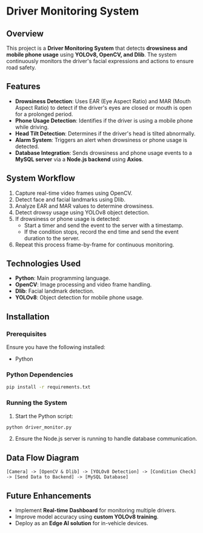 # Driver Monitoring System

## Overview
This project is a **Driver Monitoring System** that detects **drowsiness and mobile phone usage** using **YOLOv8, OpenCV, and Dlib**. The system continuously monitors the driver's facial expressions and actions to ensure road safety.

## Features
- **Drowsiness Detection**: Uses EAR (Eye Aspect Ratio) and MAR (Mouth Aspect Ratio) to detect if the driver's eyes are closed or mouth is open for a prolonged period.
- **Phone Usage Detection**: Identifies if the driver is using a mobile phone while driving.
- **Head Tilt Detection**: Determines if the driver's head is tilted abnormally.
- **Alarm System**: Triggers an alert when drowsiness or phone usage is detected.
- **Database Integration**: Sends drowsiness and phone usage events to a **MySQL server** via a **Node.js backend** using **Axios**.


## System Workflow
1. Capture real-time video frames using OpenCV.
2. Detect face and facial landmarks using Dlib.
3. Analyze EAR and MAR values to determine drowsiness.
4. Detect drowsy usage using YOLOv8 object detection.
5. If drowsiness or phone usage is detected:
   - Start a timer and send the event to the server with a timestamp.
   - If the condition stops, record the end time and send the event duration to the server.
6. Repeat this process frame-by-frame for continuous monitoring.

## Technologies Used
- **Python**: Main programming language.
- **OpenCV**: Image processing and video frame handling.
- **Dlib**: Facial landmark detection.
- **YOLOv8**: Object detection for mobile phone usage.

## Installation
### Prerequisites
Ensure you have the following installed:
- Python

### Python Dependencies
```sh
pip install -r requirements.txt
```

### Running the System
1. Start the Python script:
```sh
python driver_monitor.py
```
2. Ensure the Node.js server is running to handle database communication.

## Data Flow Diagram
```text
[Camera] -> [OpenCV & Dlib] -> [YOLOv8 Detection] -> [Condition Check] -> [Send Data to Backend] -> [MySQL Database]
```

## Future Enhancements
- Implement **Real-time Dashboard** for monitoring multiple drivers.
- Improve model accuracy using **custom YOLOv8 training**.
- Deploy as an **Edge AI solution** for in-vehicle devices.

